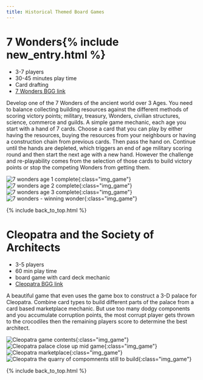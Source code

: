 ```yaml
---
title: Historical Themed Board Games
---
```


# 7 Wonders{% include new_entry.html %}

* 3-7 players
* 30-45 minutes play time
* Card drafting
* [7 Wonders BGG link](https://boardgamegeek.com/boardgame/68448/7-wonders)

Develop one of the 7 Wonders of the ancient world over 3 Ages.
You need to balance collecting building resources against the different methods of scoring victory points;
military, treasury, Wonders, civilian structures, science, commerce and guilds.
A simple game mechanic, each age you start with a hand of 7 cards.
Choose a card that you can play by either having the resources, buying the resources from your neighbours or having a construction chain from previous cards.
Then pass the hand on.
Continue until the hands are depleted, which triggers an end of age military scoring round and then start the next age with a new hand.
However the challenge and re-playability comes from the selection of those cards to build victory points or stop the competing Wonders from getting them.

![7 wonders age 1 complete](/images/boardgames/7wonders_01.jpg "7 wonders age 1 complete"){:class="img_game"}
![7 wonders age 2 complete](/images/boardgames/7wonders_02.jpg "7 wonders age 2 complete"){:class="img_game"}
![7 wonders age 3 complete](/images/boardgames/7wonders_03.jpg "7 wonders age 3 complete"){:class="img_game"}
![7 wonders - winning wonder](/images/boardgames/7wonders_04.jpg "7 wonders age - winning wonder"){:class="img_game"}

{% include back_to_top.html %}

# Cleopatra and the Society of Architects

* 3-5 players
* 60 min play time
* board game with card deck mechanic
* [Cleopatra BGG link](https://boardgamegeek.com/boardgame/22141/cleopatra-and-society-architects)

A beautiful game that even uses the game box to construct a 3-D palace for Cleopatra. Combine card types to build different parts of the palace from
a card based marketplace mechanic. But use too many dodgy components and you accumulate corruption points, the most corrupt player gets thrown to
the crocodiles then the remaining players score to determine the best architect.

![Cleopatra game contents](/images/boardgames/5min/cleopatra_01.jpg "Cleopatra game contents"){:class="img_game"}
![Cleopatra palace close up mid game](/images/boardgames/5min/cleopatra_02.jpg "Cleopatra palace close up mid game"){:class="img_game"}
![Cleopatra marketplace](/images/boardgames/5min/cleopatra_05.jpg "Cleopatra marketplace"){:class="img_game"}
![Cleopatra the quarry of compomnents still to build](/images/boardgames/5min/cleopatra_04.jpg "Cleopatra the quarry of compomnents still to build"){:class="img_game"}

{% include back_to_top.html %}
